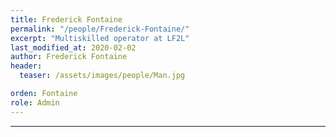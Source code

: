 ```yaml
---
title: Frederick Fontaine
permalink: "/people/Frederick-Fontaine/"
excerpt: "Multiskilled operator at LF2L"
last_modified_at: 2020-02-02
author: Frederick Fontaine
header:
  teaser: /assets/images/people/Man.jpg

orden: Fontaine
role: Admin
---
```


---